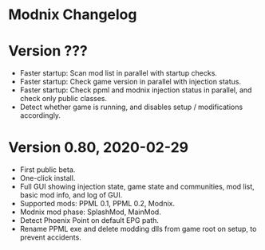 # Modnix Changelog

# Version ???

* Faster startup: Scan mod list in parallel with startup checks.
* Faster startup: Check game version in parallel with injection status.
* Faster startup: Check ppml and modnix injection status in parallel, and check only public classes.
* Detect whether game is running, and disables setup / modifications accordingly.

# Version 0.80, 2020-02-29

* First public beta.
* One-click install.
* Full GUI showing injection state, game state and communities, mod list, basic mod info, and log of GUI.
* Supported mods: PPML 0.1, PPML 0.2, Modnix.
* Modnix mod phase: SplashMod, MainMod.
* Detect Phoenix Point on default EPG path.
* Rename PPML exe and delete modding dlls from game root on setup, to prevent accidents.